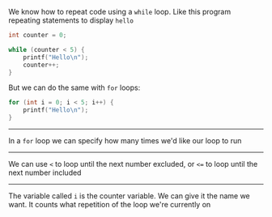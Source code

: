 We know how to repeat code using a `while` loop.
Like this program repeating statements to display `hello`
```c
int counter = 0;

while (counter < 5) {
	printf("Hello\n");
	counter++;
}
```
But we can do the same with `for` loops:
```c
for (int i = 0; i < 5; i++) {
	printf("Hello\n");
}
```

---

In a `for` loop we can specify how many times we'd like our loop to run

---

We can use `<` to loop until the next number excluded, or `<=` to loop until the next number included

---

The variable called `i` is the counter variable.
We can give it the name we want.
It counts what repetition of the loop we're currently on
